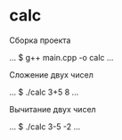 # calc

Сборка проекта

...
$ g++ main.cpp -o calc
...

Сложение двух чисел

...
$ ./calc 3+5
8
...

Вычитание двух чисел

...
$ ./calc 3-5
-2
...
